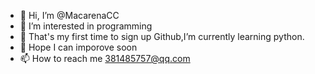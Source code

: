 - 👋 Hi, I’m @MacarenaCC
- 👀 I’m interested in programming
- 🌱 That's my first time to sign up Github,I’m currently learning python.
- 💞️ Hope I can imporove soon  
- 📫 How to reach me 381485757@qq.com

<!---
MacarenaCC/MacarenaCC is a ✨ special ✨ repository because its `README.md` (this file) appears on your GitHub profile.
You can click the Preview link to take a look at your changes.
--->
